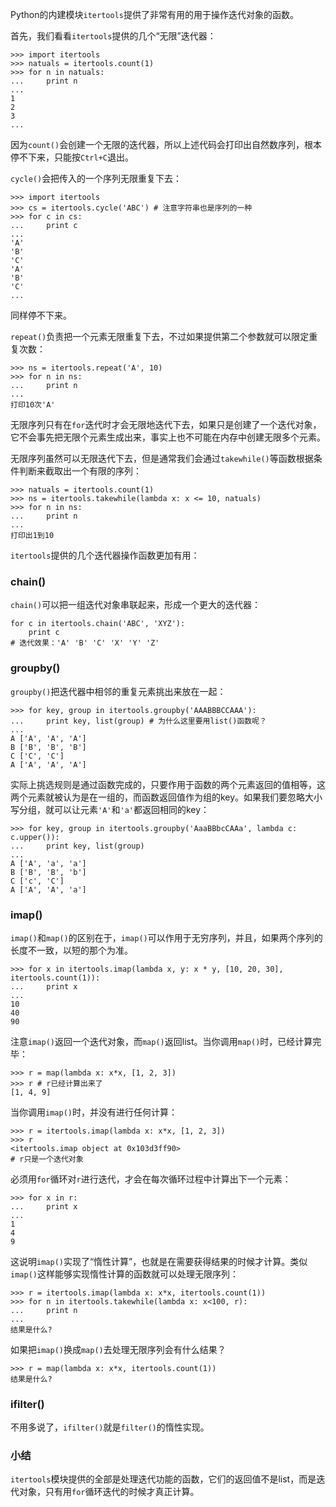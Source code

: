 Python的内建模块`itertools`提供了非常有用的用于操作迭代对象的函数。

首先，我们看看`itertools`提供的几个“无限”迭代器：

```
>>> import itertools
>>> natuals = itertools.count(1)
>>> for n in natuals:
...     print n
...
1
2
3
...

```

因为`count()`会创建一个无限的迭代器，所以上述代码会打印出自然数序列，根本停不下来，只能按`Ctrl+C`退出。

`cycle()`会把传入的一个序列无限重复下去：

```
>>> import itertools
>>> cs = itertools.cycle('ABC') # 注意字符串也是序列的一种
>>> for c in cs:
...     print c
...
'A'
'B'
'C'
'A'
'B'
'C'
...

```

同样停不下来。

`repeat()`负责把一个元素无限重复下去，不过如果提供第二个参数就可以限定重复次数：

```
>>> ns = itertools.repeat('A', 10)
>>> for n in ns:
...     print n
...
打印10次'A'

```

无限序列只有在`for`迭代时才会无限地迭代下去，如果只是创建了一个迭代对象，它不会事先把无限个元素生成出来，事实上也不可能在内存中创建无限多个元素。

无限序列虽然可以无限迭代下去，但是通常我们会通过`takewhile()`等函数根据条件判断来截取出一个有限的序列：

```
>>> natuals = itertools.count(1)
>>> ns = itertools.takewhile(lambda x: x <= 10, natuals)
>>> for n in ns:
...     print n
...
打印出1到10

```

`itertools`提供的几个迭代器操作函数更加有用：

### chain()

`chain()`可以把一组迭代对象串联起来，形成一个更大的迭代器：

```
for c in itertools.chain('ABC', 'XYZ'):
    print c
# 迭代效果：'A' 'B' 'C' 'X' 'Y' 'Z'

```

### groupby()

`groupby()`把迭代器中相邻的重复元素挑出来放在一起：

```
>>> for key, group in itertools.groupby('AAABBBCCAAA'):
...     print key, list(group) # 为什么这里要用list()函数呢？
...
A ['A', 'A', 'A']
B ['B', 'B', 'B']
C ['C', 'C']
A ['A', 'A', 'A']

```

实际上挑选规则是通过函数完成的，只要作用于函数的两个元素返回的值相等，这两个元素就被认为是在一组的，而函数返回值作为组的key。如果我们要忽略大小写分组，就可以让元素`'A'`和`'a'`都返回相同的key：

```
>>> for key, group in itertools.groupby('AaaBBbcCAAa', lambda c: c.upper()):
...     print key, list(group)
...
A ['A', 'a', 'a']
B ['B', 'B', 'b']
C ['c', 'C']
A ['A', 'A', 'a']

```

### imap()

`imap()`和`map()`的区别在于，`imap()`可以作用于无穷序列，并且，如果两个序列的长度不一致，以短的那个为准。

```
>>> for x in itertools.imap(lambda x, y: x * y, [10, 20, 30], itertools.count(1)):
...     print x
...
10
40
90

```

注意`imap()`返回一个迭代对象，而`map()`返回list。当你调用`map()`时，已经计算完毕：

```
>>> r = map(lambda x: x*x, [1, 2, 3])
>>> r # r已经计算出来了
[1, 4, 9]

```

当你调用`imap()`时，并没有进行任何计算：

```
>>> r = itertools.imap(lambda x: x*x, [1, 2, 3])
>>> r
<itertools.imap object at 0x103d3ff90>
# r只是一个迭代对象

```

必须用`for`循环对`r`进行迭代，才会在每次循环过程中计算出下一个元素：

```
>>> for x in r:
...     print x
...
1
4
9

```

这说明`imap()`实现了“惰性计算”，也就是在需要获得结果的时候才计算。类似`imap()`这样能够实现惰性计算的函数就可以处理无限序列：

```
>>> r = itertools.imap(lambda x: x*x, itertools.count(1))
>>> for n in itertools.takewhile(lambda x: x<100, r):
...     print n
...
结果是什么?

```

如果把`imap()`换成`map()`去处理无限序列会有什么结果？

```
>>> r = map(lambda x: x*x, itertools.count(1))
结果是什么?

```

### ifilter()

不用多说了，`ifilter()`就是`filter()`的惰性实现。

### 小结

`itertools`模块提供的全部是处理迭代功能的函数，它们的返回值不是list，而是迭代对象，只有用`for`循环迭代的时候才真正计算。